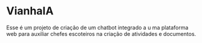 # VianhaIA
Esse é um projeto de criação de um chatbot integrado a u ma plataforma web para auxiliar chefes escoteiros na criação de atividades e documentos.

